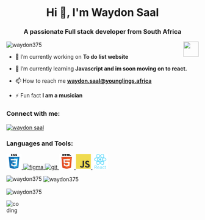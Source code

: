 <h1 align="center">Hi 👋, I'm Waydon Saal</h1>
<h3 align="center">A passionate Full stack developer from South Africa</h3>
<a><img align="right"src="https://za.pinterest.com/pin/567523990538356835 alt="coding" width="40px" height="40px"/></a>


<p align="left"> <img src="https://komarev.com/ghpvc/?username=waydon375&label=Profile%20views&color=0e75b6&style=flat" alt="waydon375" /> </p>

- 🔭 I’m currently working on **To do list website**

- 🌱 I’m currently learning **Javascript and im soon moving on to react.**

- 📫 How to reach me **waydon.saal@younglings.africa**

- ⚡ Fun fact **I am a musician**

<h3 align="left">Connect with me:</h3>
<p align="left">
<a href="https://linkedin.com/in/waydon saal" target="blank"><img align="center" src="https://raw.githubusercontent.com/rahuldkjain/github-profile-readme-generator/master/src/images/icons/Social/linked-in-alt.svg" alt="waydon saal" height="30" width="40" /></a>
</p>

<h3 align="left">Languages and Tools:</h3>
<p align="left"> <a href="https://www.w3schools.com/css/" target="_blank" rel="noreferrer"> <img src="https://raw.githubusercontent.com/devicons/devicon/master/icons/css3/css3-original-wordmark.svg" alt="css3" width="40" height="40"/> </a> <a href="https://www.figma.com/" target="_blank" rel="noreferrer"> <img src="https://www.vectorlogo.zone/logos/figma/figma-icon.svg" alt="figma" width="40" height="40"/> </a> <a href="https://git-scm.com/" target="_blank" rel="noreferrer"> <img src="https://www.vectorlogo.zone/logos/git-scm/git-scm-icon.svg" alt="git" width="40" height="40"/> </a> <a href="https://www.w3.org/html/" target="_blank" rel="noreferrer"> <img src="https://raw.githubusercontent.com/devicons/devicon/master/icons/html5/html5-original-wordmark.svg" alt="html5" width="40" height="40"/> </a> <a href="https://developer.mozilla.org/en-US/docs/Web/JavaScript" target="_blank" rel="noreferrer"> <img src="https://raw.githubusercontent.com/devicons/devicon/master/icons/javascript/javascript-original.svg" alt="javascript" width="40" height="40"/> </a> <a href="https://reactjs.org/" target="_blank" rel="noreferrer"> <img src="https://raw.githubusercontent.com/devicons/devicon/master/icons/react/react-original-wordmark.svg" alt="react" width="40" height="40"/> </a> </p>

<p><img align="left" src="https://github-readme-stats.vercel.app/api/top-langs?username=waydon375&show_icons=true&locale=en&layout=compact" alt="waydon375" /></p>

<p>&nbsp;<img align="center" src="https://github-readme-stats.vercel.app/api?username=waydon375&show_icons=true&locale=en" alt="waydon375" /></p>

<p><img align="center" src="https://github-readme-streak-stats.herokuapp.com/?user=waydon375&" alt="waydon375" /></p>
<a><img align="left" src="https://tenor.com/view/simpson-homer-gif-26093408" width="40px" height="40px" alt="coding"/></a>
